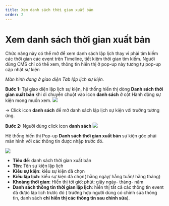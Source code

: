 ```yaml
---
title: Xem danh sách thời gian xuất bản
order: 2
---
```

# Xem danh sách thời gian xuất bản
Chức năng này có thể mở để xem danh sách lập lịch thay vì phải tìm kiếm các thời gian các event trên Timeline, tiết kiệm thời gian tìm kiếm.
 Người dùng CMS chỉ có thể xem, thông tin hiển thị ở pop-up này tương tự pop-up cập nhật sự kiện

*Màn hình đang ở giao diện Tab lập lịch sự kiện.*

 **Bước 1:** Tại giao diện lập lịch sự kiện, hệ thống hiển thị dòng **Danh sách thời gian xuất bản** khi di chuyển chuột vào icon **danh sách** ở cột Hành động sự kiện mong muốn xem.
 ![](../../images/Icon_List.png) 

→ Click icon **danh sách** để mở danh sách lập lịch sự kiện với trường tương ứng.

 **Bước 2:** Người dùng click icon **danh sách**  ![](../../images/Icon_List.png) 

 Hệ thống hiển thị Pop-up **Danh sách thời gian xuất bản** sự kiện góc phải màn hình với các thông tin được nhập trước đó. 

 ![](../../images/Popup_publictime_Schedule.png)

* **Tiêu đề**: danh sách thời gian xuất bản
* **Tên**: Tên sự kiện lập lịch
* **Kiểu sự kiện**: kiểu sự kiện đã chọn
* **Kiểu lập lịch**: kiểu sự kiện đã chọn( hằng ngày/ hằng tuần/ hằng tháng)
* **Khoảng thời gian**: Hiển thị tới giờ: phút: giây ngày- tháng- năm
* **Danh sách thông tin thời gian lập lịch**: hiển thị tất cả các thông tin event đã được lập lịch trước đó ( trường hợp người dùng có chỉnh sửa thông tin, danh sách **chỉ hiển thị các thông tin sau chỉnh sửa**).